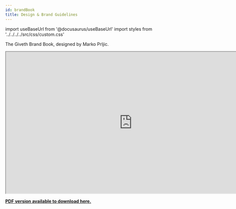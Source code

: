 ```yaml
---
id: brandBook
title: Design & Brand Guidelines
---
```

import useBaseUrl from '@docusaurus/useBaseUrl'
import styles from '../../../../src/css/custom.css'



The Giveth Brand Book, designed by Marko Prljic.

<iframe  width="800" height="450" src="https://www.figma.com/embed?embed_host=share&url=https%3A%2F%2Fwww.figma.com%2Fproto%2FbV3f7aLHK2pIs7tlzLGVgH%2FGiveth.io-Branding%3Fpage-id%3D387%253A0%26node-id%3D387%253A1%26viewport%3D255%252C254%252C0.03944773226976395%26scaling%3Dscale-down-width" allowfullscreen></iframe>


<a href="../../downloads/Giveth.io_Branding_23-May-2021-195534.pdf" download="GivethBrandBook.pdf" target="_blank" ><strong>PDF version available to download here.</strong></a>
